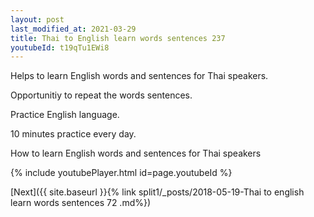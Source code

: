 ```yaml
---
layout: post
last_modified_at: 2021-03-29
title: Thai to English learn words sentences 237 
youtubeId: t19qTu1EWi8
---
```

 
 
Helps to learn English words and sentences for Thai speakers.

Opportunitiy to repeat the words sentences. 

Practice English language. 
 
10 minutes practice every day. 
 
How to learn English words and sentences for Thai speakers 
 
{% include youtubePlayer.html id=page.youtubeId %}
 
 
[Next]({{ site.baseurl }}{% link  split1/_posts/2018-05-19-Thai to english learn words sentences 72 .md%})
 
